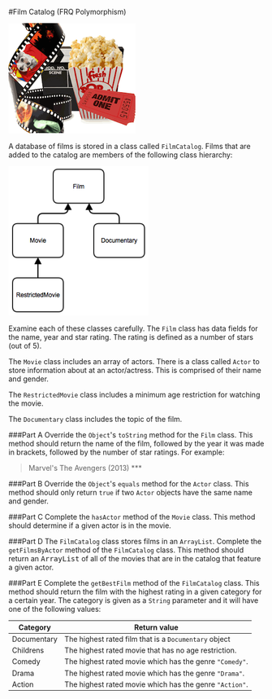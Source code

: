 #Film Catalog (FRQ Polymorphism)

![Films FRQ](movies.png)

A database of films is stored in a class called `FilmCatalog`. Films that are added to the catalog are members of the following class hierarchy:

![Class Hierarchy](film_catalog.png)

Examine each of these classes carefully. The `Film` class has data fields for the name, year and star rating. The rating is defined as a number of stars (out of 5).

The `Movie` class includes an array of actors. There is a class called `Actor` to store information about at an actor/actress. This is comprised of their name and gender.

The `RestrictedMovie` class includes a minimum age restriction for watching the movie.

The `Documentary` class includes the topic of the film.

###Part A
Override the `Object`'s `toString` method for the `Film` class. This method should return the name of the film, followed by the year it was made in brackets, followed by the number of star ratings. For example:
>Marvel's The Avengers (2013) ***

###Part B
Override the `Object`'s `equals` method for the `Actor` class. This method should only return `true` if two `Actor` objects have the same name and gender.

###Part C
Complete the `hasActor` method of the `Movie` class. This method should determine if a given actor is in the movie.

###Part D
The `FilmCatalog` class stores films in an `ArrayList`. Complete the `getFilmsByActor` method of the `FilmCatalog` class. This method should return an <tt>ArrayList</tt> of all of the movies that are in the catalog that feature a given actor.

###Part E
Complete the `getBestFilm` method of the `FilmCatalog` class. This method should return the film with the highest rating in a given category for a certain year. The category is given as a `String` parameter and it will have one of the following values:

| Category | Return value |
|---|---|
| Documentary | The highest rated film that is a `Documentary` object |
| Childrens | The highest rated movie that has no age restriction. |
| Comedy | The highest rated movie which has the genre `"Comedy"`. |
| Drama | The highest rated movie which has the genre `"Drama"`. |
| Action | The highest rated movie which has the genre `"Action"`. |
